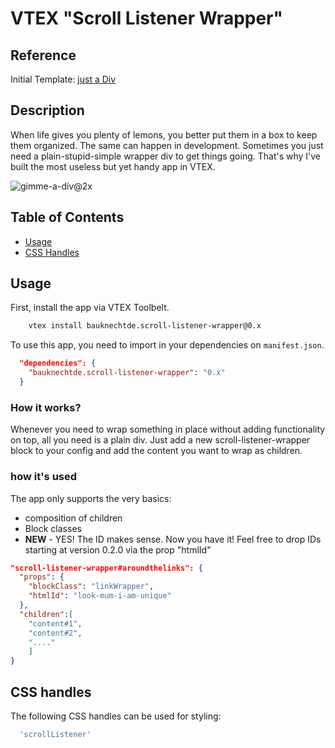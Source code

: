 # VTEX "Scroll Listener Wrapper"

## Reference

Initial Template: [just a Div](https://github.com/vtex-apps/just-a-div)

## Description

When life gives you plenty of lemons, you better put them in a box to keep them organized.
The same can happen in development. Sometimes you just need a plain-stupid-simple wrapper div to get things going. 
That's why I've built the most useless but yet handy app in VTEX.


<img  alt="gimme-a-div@2x" src="https://user-images.githubusercontent.com/93577143/154315105-bbbab1c8-d0ad-4013-89e1-a75c60250655.png">


## Table of Contents

- [Usage](#usage)
- [CSS Handles](#css-handles)


## Usage
First, install the app via VTEX Toolbelt. 

```bash
    vtex install bauknechtde.scroll-listener-wrapper@0.x
```

To use this app, you need to import in your dependencies on `manifest.json`.

```json
  "dependencies": {
    "bauknechtde.scroll-listener-wrapper": "0.x"
  }
```

### How it works?
Whenever you need to wrap something in place without adding functionality on top, all you need is a plain div. Just add a new scroll-listener-wrapper block to your config and add the content you want to wrap as children.


### how it's used
The app only supports the very basics: 
* composition of children
* Block classes
* **NEW** - YES! The ID makes sense. Now you have it! Feel free to drop IDs starting at version 0.2.0 via the prop "htmlId"

```json
"scroll-listener-wrapper#aroundthelinks": {
  "props": {
    "blockClass": "linkWrapper",
    "htmlId": "look-mum-i-am-unique"
  },
  "children":[
	"content#1",
	"content#2",
	"...."
	]	
}
```


## CSS handles
The following CSS handles can be used for styling:

```js
  'scrollListener'
```




